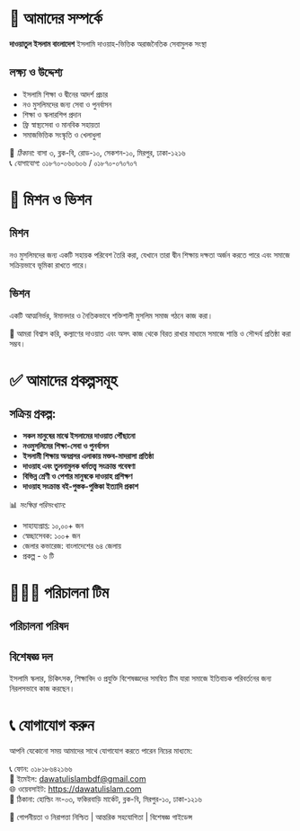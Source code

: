 # 📘 আমাদের সম্পর্কে 

**দাওয়াতুল ইসলাম বাংলাদেশ**  ইসলামি দাওয়াহ-ভিত্তিক অরাজনৈতিক সেবামুলক সংস্থা 

## লক্ষ্য ও উদ্দেশ্য
- ইসলামি শিক্ষা ও দ্বীনের আদর্শ প্রচার
- নও মুসলিমদের জন্য সেবা ও পুনর্বাসন
- শিক্ষা ও স্কলারশিপ প্রদান
- ফ্রি স্বাস্থ্যসেবা ও মানবিক সহায়তা
- সমাজভিত্তিক সংস্কৃতি ও খেলাধুলা

📍 *ঠিকানা:* বাসা ৩, ব্লক-বি, রোড-১০, সেকশন-১০, মিরপুর, ঢাকা-১২১৬  
📞 *যোগাযোগ:* ০১৮৭০-০৬০৬০৬ / ০১৮৭০-০৭০৭০৭

# 🎯 মিশন ও ভিশন 

## মিশন
নও মুসলিমদের জন্য একটি সহায়ক পরিবেশ তৈরি করা, যেখানে তারা দ্বীন শিক্ষায় দক্ষতা অর্জন করতে পারে এবং সমাজে সক্রিয়ভাবে ভূমিকা রাখতে পারে।

## ভিশন
একটি আত্মনির্ভর, ঈমানদার ও নৈতিকভাবে শক্তিশালী মুসলিম সমাজ গঠনে কাজ করা।

🕋 আমরা বিশ্বাস করি, কল্যাণের দাওয়াত এবং অসৎ কাজ থেকে বিরত রাখার মাধ্যমে সমাজে শান্তি ও সৌন্দর্য প্রতিষ্ঠা করা সম্ভব।


# ✅ আমাদের প্রকল্পসমূহ 

## সক্রিয় প্রকল্প:
- **সকল মানুষের মাঝে ইসলামের দাওয়াত পৌঁছানো**
- **নওমুসলিমের শিক্ষা-সেবা ও পুনর্বাসন**
- **ইসলামী শিক্ষায় অনগ্রসর এলাকায় মক্তব-মাদরাসা প্রতিষ্ঠা**
- **দাওয়াহ এবং তুলনামুলক ধর্মতত্ত্ব সংক্রান্ত গবেষণা**
- **বিভিন্ন শ্রেণী ও পেশার মানুষকে দাওয়াহ প্রশিক্ষণ**
- **দাওয়াহ সংক্রান্ত বই-পুস্তক-পুস্তিকা ইত্যাদি প্রকাশ** 

📊 *সংক্ষিপ্ত পরিসংখ্যান:*  
- সাহায্যপ্রাপ্ত: ১০,০০+ জন  
- স্বেচ্ছাসেবক: ১০০+ জন  
- জেলার কভারেজ: বাংলাদেশের ৬৪ জেলায়
- প্রকল্প - ৬ টি 

# 🧑‍🤝‍🧑 পরিচালনা টিম

## পরিচালনা পরিষদ


## বিশেষজ্ঞ দল
ইসলামি স্কলার, চিকিৎসক, শিক্ষাবিদ ও প্রযুক্তি বিশেষজ্ঞদের সমন্বিত টিম যারা সমাজে ইতিবাচক পরিবর্তনের জন্য নিরলসভাবে কাজ করছেন।

# 📞 যোগাযোগ করুন 

আপনি যেকোনো সময় আমাদের সাথে যোগাযোগ করতে পারেন নিচের মাধ্যমে:

📞 ফোন: ০১৮১৮৬৪২১৬৬  
📧 ইমেইল: dawatulislambdf@gmail.com  
🌐 ওয়েবসাইট: https://dawatulislam.com  
📍 ঠিকানা: হোল্ডিং নং-০৩, ফকিরবাড়ি মার্কেট, ব্লক-বি, মিরপুর-১০, ঢাকা-১২১৬

🔐 গোপনীয়তা ও নিরাপত্তা নিশ্চিত | আন্তরিক সহযোগিতা | বিশেষজ্ঞ গাইডেন্স
